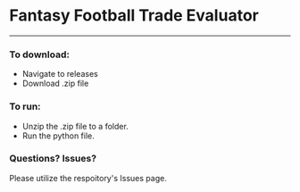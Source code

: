 # Fantasy Football Trade Evaluator
----
### To download:
* Navigate to releases 
* Download .zip file

### To run:
* Unzip the .zip file to a folder.
* Run the python file.

### Questions? Issues?
Please utilize the respoitory's Issues page.
